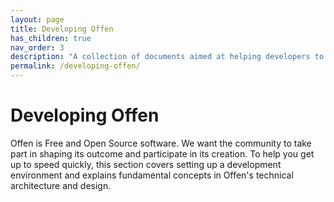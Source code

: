 ```yaml
---
layout: page
title: Developing Offen
has_children: true
nav_order: 3
description: "A collection of documents aimed at helping developers to contribute to Offen."
permalink: /developing-offen/
---
```


# Developing Offen

Offen is Free and Open Source software. We want the community to take part in shaping its outcome and participate in its creation. To help you get up to speed quickly, this section covers setting up a development environment and explains fundamental concepts in Offen's technical architecture and design.
